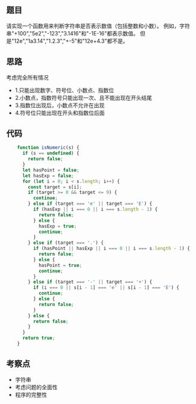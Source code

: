 ## 题目

请实现一个函数用来判断字符串是否表示数值（包括整数和小数）。
例如，字符串"+100","5e2","-123","3.1416"和"-1E-16"都表示数值。
但是"12e","1a3.14","1.2.3","+-5"和"12e+4.3"都不是。


## 思路

考虑完全所有情况

- 1.只能出现数字、符号位、小数点、指数位
- 2.小数点，指数符号只能出现一次、且不能出现在开头结尾
- 3.指数位出现后，小数点不允许在出现
- 4.符号位只能出现在开头和指数位后面

## 代码

```js
    function isNumeric(s) {
      if (s == undefined) {
        return false;
      }
      let hasPoint = false;
      let hasExp = false;
      for (let i = 0; i < s.length; i++) {
        const target = s[i];
        if (target >= 0 && target <= 9) {
          continue;
        } else if (target === 'e' || target === 'E') {
          if (hasExp || i === 0 || i === s.length - 1) {
            return false;
          } else {
            hasExp = true;
            continue;
          }
        } else if (target === '.') {
          if (hasPoint || hasExp || i === 0 || i === s.length - 1) {
            return false;
          } else {
            hasPoint = true;
            continue;
          }
        } else if (target === '-' || target === '+') {
          if (i === 0 || s[i - 1] === 'e' || s[i - 1] === 'E') {
            continue;
          } else {
            return false;
          }
        } else {
          return false;
        }
      }
      return true;
    }
```

## 考察点

- 字符串
- 考虑问题的全面性
- 程序的完整性